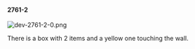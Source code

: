 #### 2761-2
![dev-2761-2-0.png](https://github.com/lil-lab/nlvr/raw/master/nlvr/dev/images/1/dev-2761-2-0.png "dev-2761-2-0.png")

There is a box with 2 items and a yellow one touching the wall.